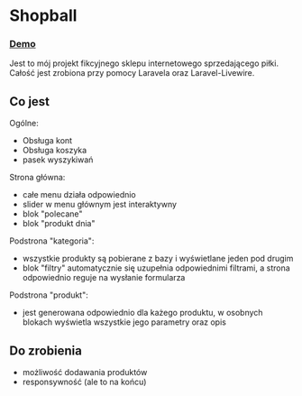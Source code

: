 # Shopball
### [ Demo ]

Jest to mój projekt fikcyjnego sklepu internetowego sprzedającego piłki. Całość jest zrobiona przy pomocy Laravela oraz Laravel-Livewire.

## Co jest

Ogólne:

- Obsługa kont
- Obsługa koszyka
- pasek wyszykiwań

Strona główna:

- całe menu działa odpowiednio
- slider w menu głównym jest interaktywny
- blok "polecane"
- blok "produkt dnia"

Podstrona "kategoria":

- wszystkie produkty są pobierane z bazy i wyświetlane jeden pod drugim
- blok "filtry" automatycznie się uzupełnia odpowiednimi filtrami, a strona odpowiednio reguje na wysłanie formularza

Podstrona "produkt":

- jest generowana odpowiednio dla każego produktu, w osobnych blokach wyświetla wszystkie jego parametry oraz opis


## Do zrobienia
- możliwość dodawania produktów
- responsywność (ale to na końcu)

 [ Demo ]: <http://shopball.epizy.com>
